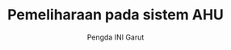 ---
title: Pemeliharaan pada sistem AHU
postDate: "2024-07-01"
author: 'Pengda INI Garut'

summary: ''
tags: ['kegiatan', 'PAD', 'Pertemuan', 'Gacita']
draft: false
---